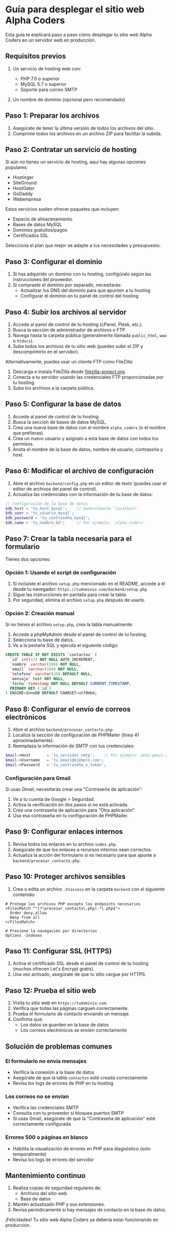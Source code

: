 # Guía para desplegar el sitio web Alpha Coders

Esta guía te explicará paso a paso cómo desplegar tu sitio web Alpha Coders en un servidor web en producción.

## Requisitos previos

1. Un servicio de hosting web con:
   - PHP 7.0 o superior
   - MySQL 5.7 o superior
   - Soporte para correo SMTP

2. Un nombre de dominio (opcional pero recomendado)

## Paso 1: Preparar los archivos

1. Asegúrate de tener la última versión de todos los archivos del sitio.
2. Comprime todos los archivos en un archivo ZIP para facilitar la subida.

## Paso 2: Contratar un servicio de hosting

Si aún no tienes un servicio de hosting, aquí hay algunas opciones populares:
- Hostinger
- SiteGround
- HostGator
- GoDaddy
- Webempresa

Estos servicios suelen ofrecer paquetes que incluyen:
- Espacio de almacenamiento
- Bases de datos MySQL
- Dominios gratuitos/pagos
- Certificados SSL

Selecciona el plan que mejor se adapte a tus necesidades y presupuesto.

## Paso 3: Configurar el dominio

1. Si has adquirido un dominio con tu hosting, configúralo según las instrucciones del proveedor.
2. Si compraste el dominio por separado, necesitarás:
   - Actualizar los DNS del dominio para que apunten a tu hosting
   - Configurar el dominio en tu panel de control del hosting

## Paso 4: Subir los archivos al servidor

1. Accede al panel de control de tu hosting (cPanel, Plesk, etc.).
2. Busca la sección de administrador de archivos o FTP.
3. Navega hasta la carpeta pública (generalmente llamada `public_html`, `www` o `htdocs`).
4. Sube todos los archivos de tu sitio web (puedes subir el ZIP y descomprimirlo en el servidor).

Alternativamente, puedes usar un cliente FTP como FileZilla:
1. Descarga e instala FileZilla desde [filezilla-project.org](https://filezilla-project.org/).
2. Conecta a tu servidor usando las credenciales FTP proporcionadas por tu hosting.
3. Sube los archivos a la carpeta pública.

## Paso 5: Configurar la base de datos

1. Accede al panel de control de tu hosting.
2. Busca la sección de bases de datos MySQL.
3. Crea una nueva base de datos con el nombre `alpha_coders` (o el nombre que prefieras).
4. Crea un nuevo usuario y asígnalo a esta base de datos con todos los permisos.
5. Anota el nombre de la base de datos, nombre de usuario, contraseña y host.

## Paso 6: Modificar el archivo de configuración

1. Abre el archivo `backend/config.php` en un editor de texto (puedes usar el editor de archivos del panel de control).
2. Actualiza las credenciales con la información de tu base de datos:

```php
// Configuración de la base de datos
$db_host = 'tu_host_mysql';    // Generalmente 'localhost'
$db_user = 'tu_usuario_mysql';  
$db_password = 'tu_contraseña_mysql';
$db_name = 'tu_nombre_bd';     // Por ejemplo, 'alpha_coders'
```

## Paso 7: Crear la tabla necesaria para el formulario

Tienes dos opciones:

### Opción 1: Usando el script de configuración
1. Si incluiste el archivo `setup.php` mencionado en el README, accede a él desde tu navegador:
   `https://tudominio.com/backend/setup.php`
2. Sigue las instrucciones en pantalla para crear la tabla.
3. Por seguridad, elimina el archivo `setup.php` después de usarlo.

### Opción 2: Creación manual
Si no tienes el archivo `setup.php`, crea la tabla manualmente:

1. Accede a phpMyAdmin desde el panel de control de tu hosting.
2. Selecciona tu base de datos.
3. Ve a la pestaña SQL y ejecuta el siguiente código:

```sql
CREATE TABLE IF NOT EXISTS `contactos` (
  `id` int(11) NOT NULL AUTO_INCREMENT,
  `nombre` varchar(100) NOT NULL,
  `email` varchar(100) NOT NULL,
  `telefono` varchar(20) DEFAULT NULL,
  `mensaje` text NOT NULL,
  `fecha` timestamp NOT NULL DEFAULT CURRENT_TIMESTAMP,
  PRIMARY KEY (`id`)
) ENGINE=InnoDB DEFAULT CHARSET=utf8mb4;
```

## Paso 8: Configurar el envío de correos electrónicos

1. Abre el archivo `backend/procesar_contacto.php`.
2. Localiza la sección de configuración de PHPMailer (línea 41 aproximadamente).
3. Reemplaza la información de SMTP con tus credenciales:

```php
$mail->Host       = 'tu_servidor_smtp';    // Por ejemplo: smtp.gmail.com
$mail->Username   = 'tu_email@ejemplo.com';
$mail->Password   = 'tu_contraseña_o_token'; 
```

### Configuración para Gmail
Si usas Gmail, necesitarás crear una "Contraseña de aplicación":
1. Ve a tu cuenta de Google > Seguridad.
2. Activa la verificación en dos pasos si no está activada.
3. Crea una contraseña de aplicación para "Otra aplicación".
4. Usa esa contraseña en tu configuración de PHPMailer.

## Paso 9: Configurar enlaces internos

1. Revisa todos los enlaces en tu archivo `index.php`.
2. Asegúrate de que los enlaces a recursos internos sean correctos.
3. Actualiza la acción del formulario si es necesario para que apunte a `backend/procesar_contacto.php`.

## Paso 10: Proteger archivos sensibles

1. Crea o edita un archivo `.htaccess` en la carpeta `backend` con el siguiente contenido:

```
# Protege los archivos PHP excepto los endpoints necesarios
<FilesMatch "^(?!procesar_contacto\.php).*\.php$">
  Order deny,allow
  Deny from all
</FilesMatch>

# Previene la navegación por directorios
Options -Indexes
```

## Paso 11: Configurar SSL (HTTPS)

1. Activa el certificado SSL desde el panel de control de tu hosting (muchos ofrecen Let's Encrypt gratis).
2. Una vez activado, asegúrate de que tu sitio cargue por HTTPS.

## Paso 12: Prueba el sitio web

1. Visita tu sitio web en `https://tudominio.com`.
2. Verifica que todas las páginas carguen correctamente.
3. Prueba el formulario de contacto enviando un mensaje.
4. Confirma que:
   - Los datos se guarden en la base de datos
   - Los correos electrónicos se envíen correctamente

## Solución de problemas comunes

### El formulario no envía mensajes
- Verifica la conexión a la base de datos
- Asegúrate de que la tabla `contactos` esté creada correctamente
- Revisa los logs de errores de PHP en tu hosting

### Los correos no se envían
- Verifica las credenciales SMTP
- Consulta con tu proveedor si bloquea puertos SMTP
- Si usas Gmail, asegúrate de que la "Contraseña de aplicación" esté correctamente configurada

### Errores 500 o páginas en blanco
- Habilita la visualización de errores en PHP para diagnóstico (solo temporalmente)
- Revisa los logs de errores del servidor

## Mantenimiento continuo

1. Realiza copias de seguridad regulares de:
   - Archivos del sitio web
   - Base de datos
2. Mantén actualizado PHP y sus extensiones.
3. Revisa periódicamente si hay mensajes de contacto en la base de datos.

¡Felicidades! Tu sitio web Alpha Coders ya debería estar funcionando en producción. 
